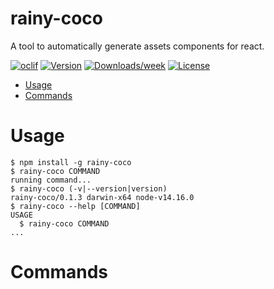 rainy-coco
==========

A tool to automatically generate assets components for react.

[![oclif](https://img.shields.io/badge/cli-oclif-brightgreen.svg)](https://oclif.io)
[![Version](https://img.shields.io/npm/v/rainy-coco.svg)](https://npmjs.org/package/rainy-coco)
[![Downloads/week](https://img.shields.io/npm/dw/rainy-coco.svg)](https://npmjs.org/package/rainy-coco)
[![License](https://img.shields.io/npm/l/rainy-coco.svg)](https://github.com/my-app/rainy-coco/blob/master/package.json)

<!-- toc -->
* [Usage](#usage)
* [Commands](#commands)
<!-- tocstop -->
# Usage
<!-- usage -->
```sh-session
$ npm install -g rainy-coco
$ rainy-coco COMMAND
running command...
$ rainy-coco (-v|--version|version)
rainy-coco/0.1.3 darwin-x64 node-v14.16.0
$ rainy-coco --help [COMMAND]
USAGE
  $ rainy-coco COMMAND
...
```
<!-- usagestop -->
# Commands
<!-- commands -->

<!-- commandsstop -->
